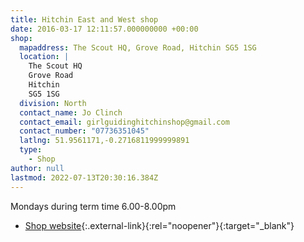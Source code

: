 ```yaml
---
title: Hitchin East and West shop
date: 2016-03-17 12:11:57.000000000 +00:00
shop:
  mapaddress: The Scout HQ, Grove Road, Hitchin SG5 1SG
  location: |
    The Scout HQ  
    Grove Road  
    Hitchin  
    SG5 1SG
  division: North
  contact_name: Jo Clinch
  contact_email: girlguidinghitchinshop@gmail.com
  contact_number: "07736351045"
  latlng: 51.9561171,-0.2716811999999891
  type:
    - Shop
author: null
lastmod: 2022-07-13T20:30:16.384Z
---
```

Mondays during term time 6.00-8.00pm

- [Shop website](https://hitchinguideshop.wixsite.com/shop){:.external-link}{:rel="noopener"}{:target="_blank"}

